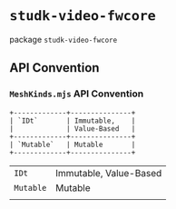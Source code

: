 


# `studk-video-fwcore`

package `studk-video-fwcore`

## API Convention

### `MeshKinds.mjs` API Convention

```
+-------------+---------------+
| `IDt`       | Immutable,    |
|             | Value-Based   |
+-------------+---------------+
| `Mutable`   | Mutable       |
+-------------+---------------+
```

|             |               |
|-------------|---------------|
| `IDt`       | Immutable,  Value-Based |
| `Mutable`   | Mutable       |
|             |               |


